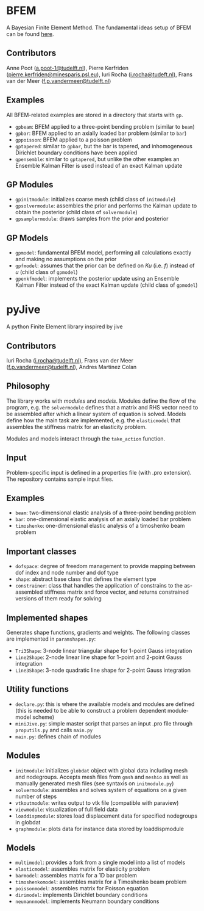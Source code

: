# BFEM
A Bayesian Finite Element Method.
The fundamental ideas setup of BFEM can be found [here](https://hal.archives-ouvertes.fr/hal-03719275/).

## Contributors
Anne Poot (a.poot-1@tudelft.nl), Pierre Kerfriden (pierre.kerfriden@minesparis.psl.eu), Iuri Rocha (i.rocha@tudeft.nl), Frans van der Meer (f.p.vandermeer@tudelft.nl)

## Examples
All BFEM-related examples are stored in a directory that starts with `gp`.
- `gpbeam`: BFEM applied to a three-point bending problem (similar to `beam`)
- `gpbar`: BFEM applied to an axially loaded bar problem (similar to `bar`)
- `gppoisson`: BFEM applied to a poisson problem
- `gptapered`: similar to `gpbar`, but the bar is tapered, and inhomogeneous Dirichlet boundary conditions have been applied
- `gpensemble`: similar to `gptapered`, but unlike the other examples an Ensemble Kalman Filter is used instead of an exact Kalman update

## GP Modules
- `gpinitmodule`: initializes coarse mesh (child class of `initmodule`)
- `gpsolvermodule`: assembles the prior and performs the Kalman update to obtain the posterior (child class of `solvermodule`)
- `gpsamplermodule`: draws samples from the prior and posterior

## GP Models
- `gpmodel`: fundamental BFEM model, performing all calculations exactly and making no assumptions on the prior
- `gpfmodel`: assumes that the prior can be defined on $`K u`$ (i.e. $`f`$) instead of $`u`$ (child class of `gpmodel`)
- `gpenkfmodel`: implements the posterior update using an Ensemble Kalman Filter instead of the exact Kalman update (child class of `gpmodel`)

# pyJive
A python Finite Element library inspired by jive

## Contributors
Iuri Rocha (i.rocha@tudelft.nl), Frans van der Meer (f.p.vandermeer@tudelft.nl), Andres Martinez Colan

## Philosophy
The library works with *modules* and *models*. Modules define the flow of the program, e.g. the `solvermodule` defines that a matrix and RHS vector need to be assembled after which a linear system of equation is solved. Models define how the main task are implemented, e.g. the `elasticmodel` that assembles the stiffness matrix for an elasticity problem.

Modules and models interact through the `take_action` function. 

## Input
Problem-specific input is defined in a properties file (with .pro extension). The repository contains sample input files. 

## Examples
- `beam`: two-dimensional elastic analysis of a three-point bending problem
- `bar`: one-dimensional elastic analysis of an axially loaded bar problem
- `timoshenko`: one-dimensional elastic analysis of a timoshenko beam problem

## Important classes
- `dofspace`: degree of freedom management to provide mapping between dof index and node number and dof type 
- `shape`: abstract base class that defines the element type 
- `constrainer`: class that handles the application of constrains to the as-assembled stiffness matrix and force vector, and returns constrained versions of them ready for solving 

## Implemented shapes
Generates shape functions, gradients and weights. The following classes are implemented in `paramshapes.py`:
- `Tri3Shape`: 3-node linear triangular shape for 1-point Gauss integration
- `Line2Shape`: 2-node linear line shape for 1-point and 2-point Gauss integration
- `Line3Shape`: 3-node quadratic line shape for 2-point Gauss integration

## Utility functions
- `declare.py`: this is where the available models and modules are defined (this is needed to be able to construct a problem dependent module-model scheme)
- `miniJive.py`: simple master script that parses an input .pro file through `proputils.py` and calls `main.py`
- `main.py`: defines chain of modules

## Modules
- `initmodule`: initializes `globdat` object with global data including mesh and nodegroups. Accepts mesh files from `gmsh` and `meshio` as well as manually generated mesh files (see syntaxis on `initmodule.py`)
- `solvermodule`: assembles and solves system of equations on a given number of steps
- `vtkoutmodule`: writes output to vtk file (compatible with paraview)
- `viewmodule`: visualization of full field data
- `loaddispmodule`: stores load displacement data for specified nodegroups in globdat
- `graphmodule`: plots data for instance data stored by loaddispmodule

## Models
- `multimodel`: provides a fork from a single model into a list of models
- `elasticmodel`: assembles matrix for elasticity problem
- `barmodel`: assembles matrix for a 1D bar problem
- `timoshenkomodel`: assembles matrix for a Timoshenko beam problem
- `poissonmodel`: assembles matrix for Poisson equation
- `dirimodel`: implements Dirichlet boundary conditions
- `neumannmodel`: implements Neumann boundary conditions
